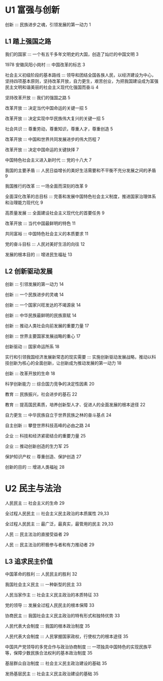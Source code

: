 # U1 富强与创新

创新 ::: 民族进步之魂，引领发展的第一动力 1

## L1 踏上强国之路

我们的国家 ::: 一个有五千多年文明史的大国，创造了灿烂的中国文明 3

1978 安徽凤阳小岗村 ::: 中国改革的标志 3

社会主义初级阶段的基本路线 ::: 领导和团结全国各族人民，以经济建设为中心，坚持四项基本原则，坚持改革开放，自力更生，艰苦创业，为把我国建设成为富强民主文明和谐美丽的社会主义现代化强国而奋斗 4

坚持改革开放 ::: 我们的强国之路 5

改革开放 ::: 决定当代中国命运的关键一招 5

改革开放 ::: 决定实现中华民族伟大复兴的关键一招 5

社会共识 ::: 尊重劳动，尊重知识，尊重人才，尊重创造 5

改革开放 ::: 中国和世界共同发展进步的伟大历程 7

改革开放 ::: 决定中国命运的关键抉择 7

中国特色社会主义进入新时代 ::: 党的十八大 7

我国的主要矛盾 ::: 人民日益增长的美好生活需要和不平衡不充分发展之间的矛盾 9

我国推行的改革 ::: 一场全面而深刻的改革 9

全面深化改革的总目标 ::: 完善和发展中国特色社会主义制度，推进国家治理体系和治理能力现代化 9

高质量发展 ::: 全面建设社会主义现代化的首要任务 9

改革开放 ::: 当代中国最鲜明的特色 11

共同富裕 ::: 中国特色社会主义的本质要求 11

党的奋斗目标 ::: 人民对美好生活的向往 12

发展的根本目的 ::: 增进民生福祉 13

## L2 创新驱动发展

创新 ::: 引领发展的第一动力 14

创新 ::: 一个民族进步的灵魂 14

创新 ::: 一个国家兴旺发达的不竭源泉 14

创新 ::: 中华民族最鲜明的民族禀赋 14

创新 ::: 推动人类社会向前发展的重要力量 17

创新 ::: 世界主要国家发展战略的重心 17

创新驱动 ::: 国家命运所系 18

实行和引领我国经济发展新常态的现实需要 ::: 实施创新驱动发展战略，推动以科技创新为核心的全面创新，让创新成为推动发展的第一动力 18

创新 ::: 改革开放的生命 18

科学创新能力 ::: 综合国力竞争的决定性因素 20

教育 ::: 民族振兴，社会进步的基石 22

教育 ::: 提高国民素质，培养创新型人才、促进人的全面发展的根本途径 22

自力更生 ::: 中华民族自立于世界民族之林的奋斗基点 24

自主创新 ::: 攀登世界科技高峰的必由之路 24

企业 ::: 科技和经济紧密结合的重要力量 25

企业 ::: 推动创新创造的生力军 25

保护知识产权 ::: 尊重创造、保护创造 27

创新的目的 ::: 增进人类福祉 28

# U2 民主与法治

人民民主 ::: 社会主义的生命 29

全过程人民民主 ::: 社会主义民主政治的本质属性 29,33

全过程人民民主 ::: 最广泛，最真实，最管用的民主 29,33

人民 ::: 民主法治的直接受益者 29

人民 ::: 民主法治的积极参与者和有力推动者 29

## L3 追求民主价值

中国革命的胜利 ::: 人民民主的胜利 32

我国社会主义民主 ::: 一种新型的民主 33

人民当家作主 ::: 社会主义民主政治的本质特征 33

党的领导 ::: 发展全过程人民民主的根本保障 33

协商民主 ::: 我国社会主义民主政治的特有形式和独特优势 33

人民代表大会制度 ::: 我国的根本政治制度 35

人民代表大会制度 ::: 人民掌握国家政权，行使权力的根本途径 35

中国共产党领导的多党合作与政治协商制度 ::: 一项独具中国特色的实现民族平等，保障少数民族合法权利的基本政治制度 35

基层群众自治制度 ::: 社会主义民主政治建设的基础 35

发扬基层民主 ::: 社会主义民主政治建设的基础 35


